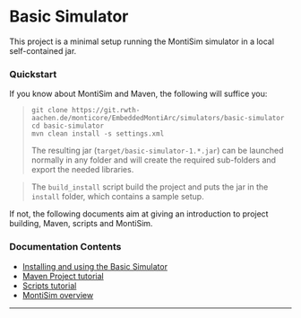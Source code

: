 <!-- (c) https://github.com/MontiCore/monticore -->


# Basic Simulator

This project is a minimal setup running the MontiSim simulator in a local self-contained jar.

### Quickstart

If you know about MontiSim and Maven, the following will suffice you:

> ```
> git clone https://git.rwth-aachen.de/monticore/EmbeddedMontiArc/simulators/basic-simulator
> cd basic-simulator
> mvn clean install -s settings.xml
> ```
> The resulting jar (`target/basic-simulator-1.*.jar`) can be launched normally in any folder and will create
> the required sub-folders and export the needed libraries.

> The `build_install` script build the project and puts the jar in the `install` folder, which contains a sample setup.

If not, the following documents aim at giving an introduction to project building, Maven, scripts and MontiSim.

### Documentation Contents

- [Installing and using the Basic Simulator](docs/usage.md)
- [Maven Project tutorial](docs/maven.md)
- [Scripts tutorial](docs/scripts.md)
- [MontiSim overview](docs/montisim.md)

---
